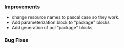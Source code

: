 ### Improvements

- change resource names to pascal case so they work.
- Add parameterization block to "package" blocks
- Add generation of pcl "package" blocks

### Bug Fixes

